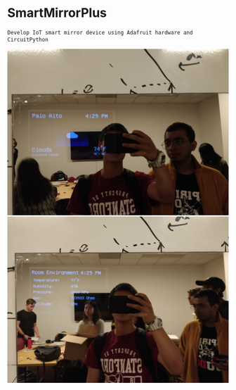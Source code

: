 # SmartMirrorPlus
```
Develop IoT smart mirror device using Adafruit hardware and CircuitPython
``` 
![SAM32](https://github.com/nathgoh/SmartMirrorPlus/blob/master/IMG_20190919_163033.jpg)
![SAM32](https://github.com/nathgoh/SmartMirrorPlus/blob/master/IMG_20190919_162930.jpg)
